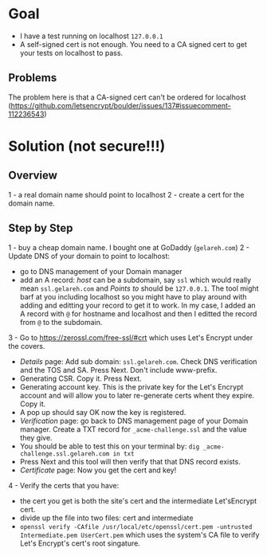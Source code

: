 # Goal
- I have a test running on localhost `127.0.0.1`
- A self-signed cert is not enough. You need to a CA signed cert to get your tests on localhost to pass.

## Problems
The problem here is that a CA-signed cert can't be ordered for localhost (https://github.com/letsencrypt/boulder/issues/137#issuecomment-112236543)

# Solution (not secure!!!)

## Overview
1 - a real domain name should point to localhost
2 - create a cert for the domain name.

## Step by Step

1 - buy a cheap domain name. I bought one at GoDaddy (`gelareh.com`)
2 - Update DNS of your domain to point to localhost:
  - go to DNS management of your Domain manager
  - add an A record: _host_ can be a subdomain, say `ssl` which would really mean `ssl.gelareh.com` and _Points to_ 
  should be `127.0.0.1`.
  The tool might barf at you including localhost so you might have to play around with adding and editting your record to 
  get it to work. In my case, I added an A record with `@` for hostname and localhost and then I editted the record from `@` to the subdomain.

3 - Go to https://zerossl.com/free-ssl/#crt which uses Let's Encrypt under the covers.
 - _Details_ page: Add sub domain: `ssl.gelareh.com`. Check DNS verification and the TOS and SA. Press Next. Don't include www-prefix.
 - Generating CSR. Copy it. Press Next.
 - Generating account key. This is the private key for the Let's Encrypt account and will allow you to later re-generate certs whent they expire. Copy it.
 - A pop up should say OK now the key is registered.
 - _Verification_ page: go back to DNS management page of your Domain manager. Create a TXT record for `_acme-challenge.ssl` and the value they give. 
 - You should be able to test this on your terminal by: `dig _acme-challenge.ssl.gelareh.com in txt`
 - Press Next and this tool will then verify that that DNS record exists.
 - _Certificate_ page: Now you get the cert and key!

4 - Verify the certs that you have:
 - the cert you get is both the site's cert and the intermediate Let'sEncrypt cert.
 - divide up the file into two files: cert and intermediate
 - `openssl verify -CAfile /usr/local/etc/openssl/cert.pem -untrusted Intermediate.pem UserCert.pem` which uses the system's CA file to verify Let's Encrypt's cert's root singature.

